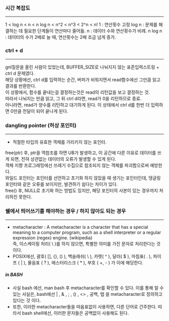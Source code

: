 ### 시간 복잡도
---
1 < log n < n < n log n < n^2 < n^3 < 2^n < n!
1 : 연산횟수 고정
log n : 문제를 해결하는 데 필요한 단계들이 연산마다 줄어듦.
n : 데이터 수와 연산횟수가 비례.
n log n : 데이터의 수가 2배로 늘 때, 연산횟수는 2배 조금 넘게 증가.


### ctrl + d
---
gnl질문을 올린 사람이 있었는데, BUFFER_SIZE로 나눠지지 않는 표준입력스트링 + ctrl d 문제였다.<br/>
해당 상황에선, ctrl d를 입력하는 순간, 버퍼가 비워지면서 read함수에선 그만큼 읽고 결과를 반환한다.<br/>
이 상황에서, 함수를 끝내는걸 결정하는것은 read의 리턴값을 보고 결정하는 것.<br/>
따라서 나눠지는 만큼 읽고, 그 뒤 ctrl d라면, read가 0을 리턴하므로 종료.<br/>
아니라면, read가 양수를 리턴하고 대기하게 된다. 이 상태에서 ctrl d를 한번 더 입력하면 0만큼 전달이 되어 끝나게 된다.

### dangling pointer (허상 포인터)
---
- 적절한 타입의 유효한 객체를 가리키지 않는 포인터.<br/>

free(ptr) 후, ptr을 역참조를 하면 UB가 발생하고, 이 공간에 다른 이유로 데이터를 쓰게 되면, 전혀 상관없는 데이터의 오류가 발생할 수 있게 된다.<br/>
객체 지향 프로그래밍에선 쓰레기 수집으로 참조되지 않는 객체를 파괴함으로써 예방한다.<br/>
와일드 포인터는 포인터를 선언하고 초기화 하지 않았을 때 생기는 포인터인데, 댕글링 포인터와 같은 오류를 보이지만, 발견하기 쉽다는 차이가 있다.<br/>
free() 후, NULL로 초기화 하는 방법도 있지만, 해당 포인터의 사본이 있는 경우까지 처리하진 못한다.

### 쉘에서 띄어쓰기를 해야하는 경우 / 하지 않아도 되는 경우
---
- metacharacter : A metacharacter is a character that has a special meaning to a computer program, such as a shell interpreter or a regular expression (regex) engine. (wikipedia)<br/>즉, 이스케이핑 처리( \\ )를 하지 않으면, 특별한 의미를 가진 문자로 처리한다는 것 이다.
- POSIX에선, 괄호( \[\], \{\}, \(\) ), 백슬래쉬( \\ ), 카렛( \^ ), 달러( \$ ), 마침표( \. ), 파이프 ( \| ), 물음표 ( ? ), 애스터리스크 ( * ), 부호 ( +, - ) 가 이에 해당한다.

##### in BASH
- 사실 bash 에선, man bash 후 metacharacter를 확인할 수 있다. 이를 통해 알 수 있는 사실은, bash에선 | , & , ; , () , <> , 공백, 탭 을 metacharacter로 정의하고 있다는 것 이다.
- 또한, 이러한 metacharacter들을 따옴표없이 사용하면, 다른 단어로 간주한다. 따라서 bash shell에선, 이러한 문자들은 공백없이 사용해도 된다.
